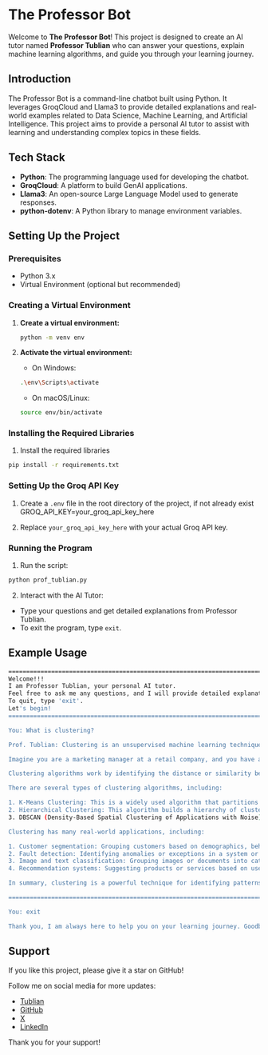 # The Professor Bot

Welcome to **The Professor Bot**! This project is designed to create an AI tutor named **Professor Tublian** who can answer your questions, explain machine learning algorithms, and guide you through your learning journey.

## Introduction

The Professor Bot is a command-line chatbot built using Python. It leverages GroqCloud and Llama3 to provide detailed explanations and real-world examples related to Data Science, Machine Learning, and Artificial Intelligence. This project aims to provide a personal AI tutor to assist with learning and understanding complex topics in these fields.

## Tech Stack

- **Python**: The programming language used for developing the chatbot.
- **GroqCloud**: A platform to build GenAI applications.
- **Llama3**: An open-source Large Language Model used to generate responses.
- **python-dotenv**: A Python library to manage environment variables.

## Setting Up the Project

### Prerequisites

- Python 3.x
- Virtual Environment (optional but recommended)

### Creating a Virtual Environment

1. **Create a virtual environment:**
   ```bash
   python -m venv env
   ```

2. **Activate the virtual environment:**
    - On Windows:
    ```bash
    .\env\Scripts\activate
    ```
    - On macOS/Linux:
    ```bash
    source env/bin/activate
    ```

### Installing the Required Libraries

1. Install the required libraries
```bash
pip install -r requirements.txt
```

### Setting Up the Groq API Key

1. Create a `.env` file in the root directory of the project, if not already exist
GROQ_API_KEY=your_groq_api_key_here

2. Replace `your_groq_api_key_here` with your actual Groq API key.

### Running the Program

1. Run the script:
```bash
python prof_tublian.py
```

2. Interact with the AI Tutor:

- Type your questions and get detailed explanations from Professor Tublian.
- To exit the program, type `exit`.

## Example Usage

```bash
====================================================================================================
Welcome!!!
I am Professor Tublian, your personal AI tutor.
Feel free to ask me any questions, and I will provide detailed explanations and real-world examples to help you understand.
To quit, type 'exit'.
Let's begin!
====================================================================================================

You: What is clustering?

Prof. Tublian: Clustering is an unsupervised machine learning technique used for grouping similar data points into clusters or categories. This technique is often used for exploratory data analysis, where the goal is to uncover underlying patterns in the data.

Imagine you are a marketing manager at a retail company, and you have a large dataset of customer information, including demographics, purchase history, and behavior. You want to segment your customer base into distinct groups, each with similar characteristics, interests, and behaviors. This is where clustering comes in.

Clustering algorithms work by identifying the distance or similarity between data points. In the marketing example, you might group customers based on their geographic location, age, and purchase history. The algorithm would then identify clusters or groups of customers with similar characteristics.

There are several types of clustering algorithms, including:

1. K-Means Clustering: This is a widely used algorithm that partitions the data into K clusters. The algorithm assigns each data point to the cluster with the closest centroid (a set of representative points).
2. Hierarchical Clustering: This algorithm builds a hierarchy of clusters by recursively merging or dividing them. It's useful for visualizing the structure of the data.
3. DBSCAN (Density-Based Spatial Clustering of Applications with Noise): This algorithm groups data points based on density and proximity. It's useful for handling noise and outliers in the data.

Clustering has many real-world applications, including:

1. Customer segmentation: Grouping customers based on demographics, behavior, and preferences.
2. Fault detection: Identifying anomalies or exceptions in a system or process.
3. Image and text classification: Grouping images or documents into categories based on visual or textual features.
4. Recommendation systems: Suggesting products or services based on user behavior and preferences.

In summary, clustering is a powerful technique for identifying patterns and structures in data. By grouping similar data points together, clustering enables data analysts and business users to gain insights, uncover trends, and make informed decisions.

====================================================================================================

You: exit

Thank you, I am always here to help you on your learning journey. Goodbye!

```

## Support

If you like this project, please give it a star on GitHub!

Follow me on social media for more updates:

- [Tublian](https://www.tublian.com/profile/sharsha315)
- [GitHub](https://github.com/sharsha315)
- [X](https://www.X.com/sharsha315)
- [LinkedIn](https://linkedin.com/in/sharsha315)

Thank you for your support!
